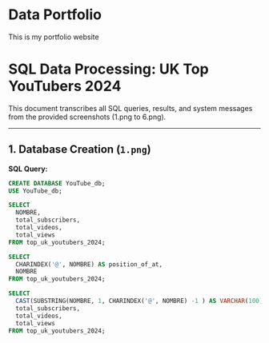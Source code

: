 # Data Portfolio


This is my portfolio website


# SQL Data Processing: UK Top YouTubers 2024

This document transcribes all SQL queries, results, and system messages from the provided screenshots (1.png to 6.png).

---

## 1. Database Creation (`1.png`)
**SQL Query:**
```sql
CREATE DATABASE YouTube_db;
USE YouTube_db;

SELECT 
  NOMBRE,  
  total_subscribers,  
  total_videos,  
  total_views  
FROM top_uk_youtubers_2024;

SELECT 
  CHARINDEX('@', NOMBRE) AS position_of_at, 
  NOMBRE 
FROM top_uk_youtubers_2024;

SELECT 
  CAST(SUBSTRING(NOMBRE, 1, CHARINDEX('@', NOMBRE) -1 ) AS VARCHAR(100)) AS channel_name,
  total_subscribers,
  total_videos,
  total_views
FROM top_uk_youtubers_2024;
